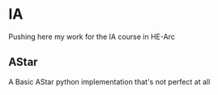 # IA
Pushing here my work for the IA course in HE-Arc

## AStar
A Basic AStar python implementation that's not perfect at all
